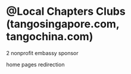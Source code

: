 # @Local Chapters Clubs (tangosingapore.com, tangochina.com)

2 nonprofit embassy sponsor

home pages redirection
